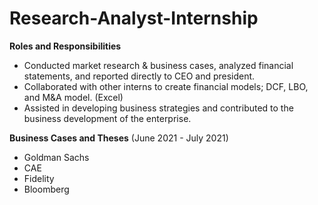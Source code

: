 # Research-Analyst-Internship
**Roles and Responsibilities**
- Conducted market research & business cases, analyzed financial statements, and reported directly to CEO and president. 
- Collaborated with other interns to create financial models; DCF, LBO, and M&A model. (Excel)  
-	Assisted in developing business strategies and contributed to the business development of the enterprise.

**Business Cases and Theses** (June 2021 - July 2021)
- Goldman Sachs 
- CAE 
- Fidelity
- Bloomberg
